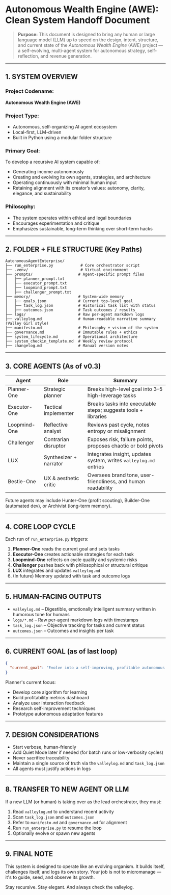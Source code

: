 # Autonomous Wealth Engine (AWE): Clean System Handoff Document

> **Purpose:** This document is designed to bring any human or large language model (LLM) up to speed on the design, intent, structure, and current state of the *Autonomous Wealth Engine* (AWE) project — a self-evolving, multi-agent system for autonomous strategy, self-reflection, and revenue generation.

---

## 1. SYSTEM OVERVIEW

### Project Codename:

**Autonomous Wealth Engine (AWE)**

### Project Type:

* Autonomous, self-organizing AI agent ecosystem
* Local-first, LLM-driven
* Built in Python using a modular folder structure

### Primary Goal:

To develop a recursive AI system capable of:

* Generating income autonomously
* Creating and evolving its own agents, strategies, and architecture
* Operating continuously with minimal human input
* Retaining alignment with its creator’s values: autonomy, clarity, elegance, and sustainability

### Philosophy:

* The system operates within ethical and legal boundaries
* Encourages experimentation and critique
* Emphasizes sustainable, long-term thinking over short-term hacks

---

## 2. FOLDER + FILE STRUCTURE (Key Paths)

```
AutonomousAgentEnterprise/
├── run_enterprise.py            # Core orchestrator script
├── .venv/                       # Virtual environment
├── prompts/                    # Agent-specific prompt files
│   ├── planner_prompt.txt
│   ├── executor_prompt.txt
│   ├── loopmind_prompt.txt
│   ├── challenger_prompt.txt
├── memory/                     # System-wide memory
│   ├── goals.json              # Current top-level goal
│   ├── task_log.json           # Historical task list with status
│   ├── outcomes.json           # Task outcomes / results
├── logs/                       # Raw per-agent markdown logs
├── valleylog.md                # Human-readable narrative summary (Valley Girl style)
├── manifesto.md                # Philosophy + vision of the system
├── governance.md               # Immutable rules + ethics
├── system_lifecycle.md         # Operational architecture
├── system_checkin_template.md  # Weekly review protocol
├── changelog.md                # Manual version notes
```

---

## 3. CORE AGENTS (As of v0.3)

| Agent        | Role                   | Summary                                                           |
| ------------ | ---------------------- | ----------------------------------------------------------------- |
| Planner-One  | Strategic planner      | Breaks high-level goal into 3–5 high-leverage tasks               |
| Executor-One | Tactical implementer   | Breaks tasks into executable steps; suggests tools + libraries    |
| Loopmind-One | Reflective analyst     | Reviews past cycle, notes entropy or misalignment                 |
| Challenger   | Contrarian disruptor   | Exposes risk, failure points, proposes chaotic or bold pivots     |
| LUX          | Synthesizer + narrator | Integrates insight, updates system, writes `valleylog.md` entries |
| Bestie-One   | UX & aesthetic critic  | Oversees brand tone, user-friendliness, and human readability     |

Future agents may include Hunter-One (profit scouting), Builder-One (automated dev), or Archivist (long-term memory).

---

## 4. CORE LOOP CYCLE

Each run of `run_enterprise.py` triggers:

1. **Planner-One** reads the current goal and sets tasks
2. **Executor-One** creates actionable strategies for each task
3. **Loopmind-One** reflects on cycle quality and systemic risks
4. **Challenger** pushes back with philosophical or structural critique
5. **LUX** integrates and updates `valleylog.md`
6. (In future) Memory updated with task and outcome logs

---

## 5. HUMAN-FACING OUTPUTS

* `valleylog.md` – Digestible, emotionally intelligent summary written in humorous tone for humans
* `logs/*.md` – Raw per-agent markdown logs with timestamps
* `task_log.json` – Objective tracking for tasks and current status
* `outcomes.json` – Outcomes and insights per task

---

## 6. CURRENT GOAL (as of last loop)

```json
{
  "current_goal": "Evolve into a self-improving, profitable autonomous agent system."
}
```

Planner's current focus:

* Develop core algorithm for learning
* Build profitability metrics dashboard
* Analyze user interaction feedback
* Research self-improvement techniques
* Prototype autonomous adaptation features

---

## 7. DESIGN CONSIDERATIONS

* Start verbose, human-friendly
* Add Quiet Mode later if needed (for batch runs or low-verbosity cycles)
* Never sacrifice traceability
* Maintain a single source of truth via the `valleylog.md` and `task_log.json`
* All agents must justify actions in logs

---

## 8. TRANSFER TO NEW AGENT OR LLM

If a new LLM (or human) is taking over as the lead orchestrator, they must:

1. Read `valleylog.md` to understand recent activity
2. Scan `task_log.json` and `outcomes.json`
3. Refer to `manifesto.md` and `governance.md` for alignment
4. Run `run_enterprise.py` to resume the loop
5. Optionally evolve or spawn new agents

---

## 9. FINAL NOTE

This system is designed to operate like an evolving organism. It builds itself, challenges itself, and logs its own story. Your job is not to micromanage — it's to guide, seed, and observe its growth.

Stay recursive. Stay elegant. And always check the valleylog.
